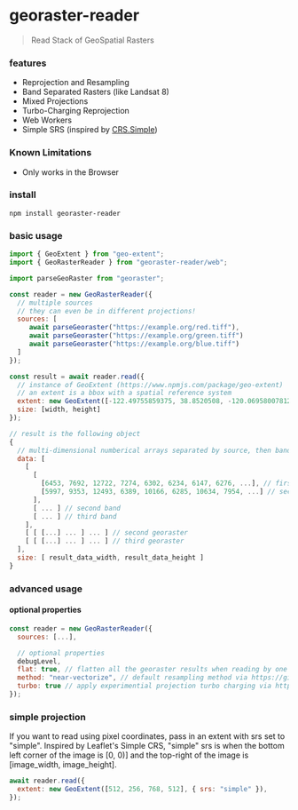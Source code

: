 # georaster-reader
> Read Stack of GeoSpatial Rasters

### features
- Reprojection and Resampling
- Band Separated Rasters (like Landsat 8)
- Mixed Projections
- Turbo-Charging Reprojection
- Web Workers
- Simple SRS (inspired by [CRS.Simple](https://leafletjs.com/examples/crs-simple/crs-simple.html))

### Known Limitations
- Only works in the Browser

### install
```
npm install georaster-reader
```

### basic usage
```js
import { GeoExtent } from "geo-extent";
import { GeoRasterReader } from "georaster-reader/web";

import parseGeoRaster from "georaster";

const reader = new GeoRasterReader({
  // multiple sources
  // they can even be in different projections!
  sources: [
     await parseGeoraster("https://example.org/red.tiff"),
     await parseGeoraster("https://example.org/green.tiff")
     await parseGeoraster("https://example.org/blue.tiff")
  ]
});

const result = await reader.read({
  // instance of GeoExtent (https://www.npmjs.com/package/geo-extent)
  // an extent is a bbox with a spatial reference system
  extent: new GeoExtent([-122.49755859375, 38.8520508, -120.06958007812499, 40.697299008636755], { srs: 4326 }),
  size: [width, height]
});

// result is the following object
{
  // multi-dimensional numberical arrays separated by source, then band, then row, then column
  data: [
    [
      [
        [6453, 7692, 12722, 7274, 6302, 6234, 6147, 6276, ...], // first row of first band
        [5997, 9353, 12493, 6389, 10166, 6285, 10634, 7954, ...] // second row of second band
      ],
      [ ... ] // second band
      [ ... ] // third band
    ],
    [ [ [...] ... ] ... ] // second georaster
    [ [ [...] ... ] ... ] // third georaster
  ],
  size: [ result_data_width, result_data_height ]
}
```

### advanced usage
#### optional properties
```js
const reader = new GeoRasterReader({
  sources: [...],

  // optional properties
  debugLevel,
  flat: true, // flatten all the georaster results when reading by one level, so they appear as if they came from the same source
  method: "near-vectorize", // default resampling method via https://github.com/danieljdufour/geowarp
  turbo: true // apply experimential projection turbo charging via https://github.com/DanielJDufour/proj-turbo
});
```

### simple projection
If you want to read using pixel coordinates, pass in an extent with srs set to "simple".
Inspired by Leaflet's Simple CRS, "simple" srs is when the bottom left corner of the image is [0, 0)]
and the top-right of the image is [image_width, image_height].
```js
await reader.read({
  extent: new GeoExtent([512, 256, 768, 512], { srs: "simple" }),
});
```
